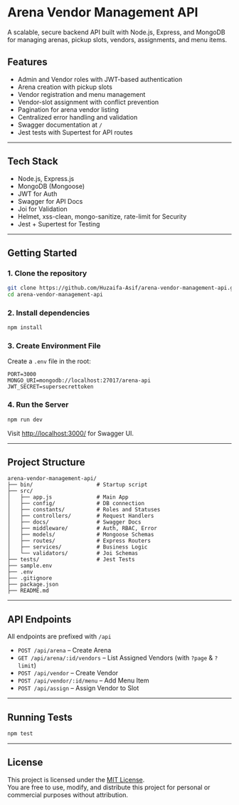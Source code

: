 # Arena Vendor Management API

A scalable, secure backend API built with Node.js, Express, and MongoDB for managing arenas, pickup slots, vendors, assignments, and menu items.

## Features

- Admin and Vendor roles with JWT-based authentication
- Arena creation with pickup slots
- Vendor registration and menu management
- Vendor-slot assignment with conflict prevention
- Pagination for arena vendor listing
- Centralized error handling and validation
- Swagger documentation at `/`
- Jest tests with Supertest for API routes

---

## Tech Stack

- Node.js, Express.js
- MongoDB (Mongoose)
- JWT for Auth
- Swagger for API Docs
- Joi for Validation
- Helmet, xss-clean, mongo-sanitize, rate-limit for Security
- Jest + Supertest for Testing

---

## Getting Started

### 1. Clone the repository

```bash
git clone https://github.com/Huzaifa-Asif/arena-vendor-management-api.git
cd arena-vendor-management-api
```

### 2. Install dependencies

```bash
npm install
```

### 3. Create Environment File

Create a `.env` file in the root:

```env
PORT=3000
MONGO_URI=mongodb://localhost:27017/arena-api
JWT_SECRET=supersecrettoken
```

### 4. Run the Server

```bash
npm run dev
```

Visit [http://localhost:3000/](http://localhost:3000/) for Swagger UI.

---

## Project Structure

```
arena-vendor-management-api/
├── bin/                    # Startup script
├── src/
│   ├── app.js              # Main App
│   ├── config/             # DB connection
│   ├── constants/          # Roles and Statuses
│   ├── controllers/        # Request Handlers
│   ├── docs/               # Swagger Docs
│   ├── middleware/         # Auth, RBAC, Error
│   ├── models/             # Mongoose Schemas
│   ├── routes/             # Express Routers
│   ├── services/           # Business Logic
│   └── validators/         # Joi Schemas
├── tests/                  # Jest Tests
├── sample.env
├── .env
├── .gitignore
├── package.json
├── README.md
```

---

## API Endpoints

All endpoints are prefixed with `/api`

- `POST /api/arena` – Create Arena
- `GET /api/arena/:id/vendors` – List Assigned Vendors (with `?page` & `?limit`)
- `POST /api/vendor` – Create Vendor
- `POST /api/vendor/:id/menu` – Add Menu Item
- `POST /api/assign` – Assign Vendor to Slot

---

## Running Tests

```bash
npm test
```

---

## License

This project is licensed under the [MIT License](https://opensource.org/licenses/MIT).  
You are free to use, modify, and distribute this project for personal or commercial purposes without attribution.
